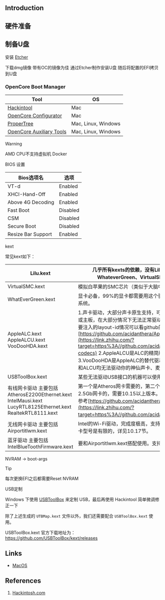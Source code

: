 ## Introduction



## 硬件准备





## 制备U盘



安装 [Etcher](https://etcher.balena.io/)

下载dmg镜像 带有OC的镜像为佳 通过Etcher制作安装U盘 随后将配置的EFI拷贝到U盘

### OpenCore Boot Manager


| Tool                                                                       | OS                  |
| -------------------------------------------------------------------------- | ------------------- |
| [Hackintool](https://github.com/benbaker76/Hackintool)                     | Mac                 |
| [OpenCore Configurator](https://github.com/notiflux/OpenCore-Configurator) | Mac                 |
| [ProperTree](https://github.com/corpnewt/ProperTree)                       | Mac, Linux, Windows |
| [OpenCore Auxiliary Tools](https://github.com/ic005k/OCAuxiliaryTools)     | Mac, Linux, Windows |



> [!WARNING]
> 
> AMD CPU不支持虚拟机 Docker





BIOS 设置



 | Bios选项名         | 选项     |
 | ------------------ | -------- |
 | VT-d               | Enabled  |
 | XHCI-Hand-Off      | Enabled  |
 | Above 4G Decoding  | Enabled  |
 | Fast Boot          | Disabled |
 | CSM                | Disabled |
 | Secure Boot        | Disabled |
 | Resize Bar Support | Enabled  |



kext

常见kext如下：

| Lilu.kext                                                | 几乎所有kexts的依赖，没有Lilu就无法正常使用 AppleALC、WhateverGreen、VirtualSMC等。支持10.8以上系统。 |
| ------------------------------------------------------------ | ------------------------------------------------------------ |
| VirtualSMC.kext                                          | 模拟白苹果的SMC芯片（类似于大脑中枢），支持10.6以上系统。    |
| WhatEverGreen.kext                                       | 显卡必备，99%的显卡都需要用这个驱动，不管独显核显。支持10.8以上系统。 |
| AppleALC.kext AppleALCU.kext VooDooHDA.kext      | 1.声卡驱动，大部分声卡原生支持，可以驱动麦克风。注意，AMD的CPU或主板，在大部分情况下无法正常驱动麦克风。详细的原声声卡驱动以及需要注入的layout-id情况可以看github的原文链接：[https://github.com/acidanthera/AppleALC/wiki/Supported-codecs](https://link.zhihu.com/?target=https%3A//github.com/acidanthera/AppleALC/wiki/Supported-codecs) 2.AppleALCU是ALC的精简版，非特殊不建议使用。 3.VooDooHDA是AppleALC的替代驱动，支持10.6到11.2系统。如果ALC和ALCU均无法驱动你的神仙声卡、麦克风，建议你试试这个。 |
| USBToolBox.kext                                          | 某些无法驱动USB接口的机器可以使用这个驱动。                  |
| 有线网卡驱动 主要包括 AtherosE2200Ethernet.kext IntelMausi.kext LucyRTL8125Ethernet.kext RealtekRTL8111.kext | 第一个是Atheros网卡需要的，第二个是给Intel网卡的，第三个是给Realtek 2.5Gb网卡的，需要10.15以上版本。IntelMausi.kext的详细支持列表可以参考[https://github.com/acidanthera/IntelMausi](https://link.zhihu.com/?target=https%3A//github.com/acidanthera/IntelMausi)。 |
| 无线网卡驱动 主要包括 Airportitlwm.kext              | Intel的Wi-Fi驱动，完成度极高，支持10.13以上系统。但是可以驱动的网卡型号是有限的，详见10.17节。 |
| 蓝牙驱动 主要包括 IntelBlueToothFirmware.kext        | 要和Airportitlwm.kext搭配使用。支持10.13以上系统。           |





NVRAM -> boot-args



> [!TIP]
>
> 每次更换EFI之后都需要Reset NVRAM





USB定制

Windows 下使用 [USBToolBox](https://github.com/USBToolBox/tool/) 来定制 USB，最后再使用 Hackintool 简单微调修正一下



除了上述生成的 `UTBMap.kext` 文件以外，我们还需要配合 `USBToolBox.kext` 使用。

USBToolBox.kext 官方下载地址为：https://github.com/USBToolBox/kext/releases


## Links

- [MacOS](/docs/CS/OS/mac/mac.md)


## References

1. [Hackintosh.com](https://hackintosh.com/)